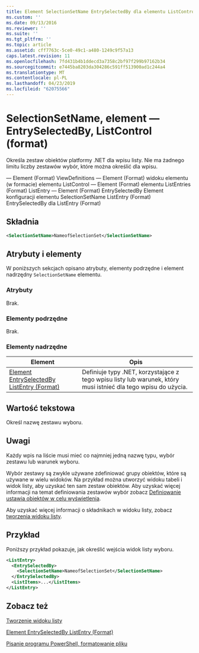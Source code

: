 ```yaml
---
title: Element SelectionSetName EntrySelectedBy dla elementu ListControl (Format) | Dokumentacja firmy Microsoft
ms.custom: ''
ms.date: 09/13/2016
ms.reviewer: ''
ms.suite: ''
ms.tgt_pltfrm: ''
ms.topic: article
ms.assetid: cff7763c-5ce0-49c1-a480-1249c9f57a13
caps.latest.revision: 11
ms.openlocfilehash: 7fd431b4b1ddecd3a7358c2bf97f299b97162b34
ms.sourcegitcommit: e7445ba8203da304286c591ff513900ad1c244a4
ms.translationtype: MT
ms.contentlocale: pl-PL
ms.lasthandoff: 04/23/2019
ms.locfileid: "62075566"
---
```

# <a name="selectionsetname-element-for-entryselectedby-for-listcontrol-format"></a>SelectionSetName, element — EntrySelectedBy, ListControl (format)

Określa zestaw obiektów platformy .NET dla wpisu listy. Nie ma żadnego limitu liczby zestawów wybór, które można określić dla wpisu.

— Element (Format) ViewDefinitions — Element (Format) widoku elementu (w formacie) elementu ListControl — Element (Format) elementu ListEntries (Format) ListEntry — Element (Format) EntrySelectedBy Element konfiguracji elementu SelectionSetName ListEntry (Format) EntrySelectedBy dla ListEntry (Format)

## <a name="syntax"></a>Składnia

```xml
<SelectionSetName>NameofSelectionSet</SelectionSetName>
```

## <a name="attributes-and-elements"></a>Atrybuty i elementy

W poniższych sekcjach opisano atrybuty, elementy podrzędne i element nadrzędny `SelectionSetName` elementu.

### <a name="attributes"></a>Atrybuty

Brak.

### <a name="child-elements"></a>Elementy podrzędne

Brak.

### <a name="parent-elements"></a>Elementy nadrzędne

|Element|Opis|
|-------------|-----------------|
|[Element EntrySelectedBy ListEntry (Format)](./entryselectedby-element-for-listentry-for-listcontrol-format.md)|Definiuje typy .NET, korzystające z tego wpisu listy lub warunek, który musi istnieć dla tego wpisu do użycia.|

## <a name="text-value"></a>Wartość tekstowa

Określ nazwę zestawu wyboru.

## <a name="remarks"></a>Uwagi

Każdy wpis na liście musi mieć co najmniej jedną nazwę typu, wybór zestawu lub warunek wyboru.

Wybór zestawy są zwykle używane zdefiniować grupy obiektów, które są używane w wielu widoków. Na przykład można utworzyć widoku tabeli i widok listy, aby uzyskać ten sam zestaw obiektów. Aby uzyskać więcej informacji na temat definiowania zestawów wybór zobacz [Definiowanie ustawia obiektów w celu wyświetlenia](./defining-selection-sets.md).

Aby uzyskać więcej informacji o składnikach w widoku listy, zobacz [tworzenia widoku listy](./creating-a-list-view.md).

## <a name="example"></a>Przykład

Poniższy przykład pokazuje, jak określić wejścia widok listy wyboru.

```xml
<ListEntry>
  <EntrySelectedBy>
    <SelectionSetName>NameofSelectionSet</SelectionSetName>
  </EntrySelectedBy>
  <ListItems>...</ListItems>
</ListEntry>
```

## <a name="see-also"></a>Zobacz też

[Tworzenie widoku listy](./creating-a-list-view.md)

[Element EntrySelectedBy ListEntry (Format)](./entryselectedby-element-for-listentry-for-listcontrol-format.md)

[Pisanie programu PowerShell, formatowanie pliku](./writing-a-powershell-formatting-file.md)
